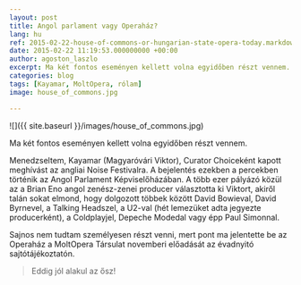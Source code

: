 ```yaml
---
layout: post
title: Angol parlament vagy Operaház?
lang: hu
ref: 2015-02-22-house-of-commons-or-hungarian-state-opera-today.markdown 
date: 2015-02-22 11:19:53.000000000 +00:00
author: agoston_laszlo
excerpt: Ma két fontos eseményen kellett volna egyidőben részt vennem. Az egyik az Angol Parlament Képviselőházában a másik az Operaházban történik. Eddig jól indul az ősz!
categories: blog
tags: [Kayamar, MoltOpera, rólam]
image: house_of_commons.jpg

---
```


![]({{ site.baseurl }}/images/house_of_commons.jpg)

Ma két fontos eseményen kellett volna egyidőben részt vennem.

Menedzseltem, Kayamar (Magyaróvári Viktor), Curator Choiceként kapott meghívást az angliai Noise Festivalra. A bejelentés ezekben a percekben történik az Angol Parlament Képviselőházában. A több ezer pályázó közül az a Brian Eno angol zenész-zenei producer választotta ki Viktort, akiről talán sokat elmond, hogy dolgozott többek között David Bowieval, David Byrnevel, a Talking Headszel, a U2-val (hét lemezüket adta jegyezte producerként), a Coldplayjel, Depeche Modedal vagy épp Paul Simonnal.

Sajnos nem tudtam személyesen részt venni, mert pont ma jelentette be az Operaház a MoltOpera Társulat novemberi előadását az évadnyitó sajtótájékoztatón.

> Eddig jól alakul az ősz!
